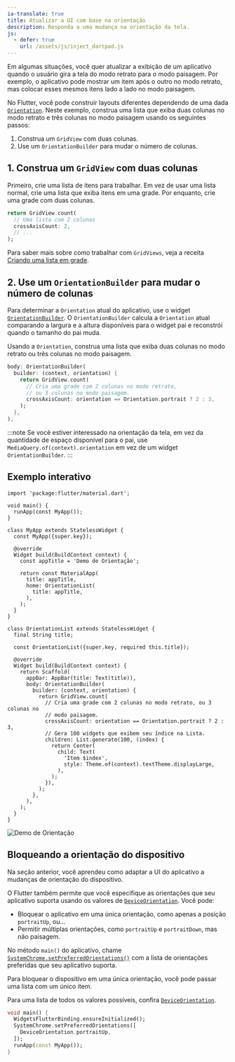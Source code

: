 ```yaml
---
ia-translate: true
title: Atualizar a UI com base na orientação
description: Responda a uma mudança na orientação da tela.
js:
  - defer: true
    url: /assets/js/inject_dartpad.js
---
```


<?code-excerpt path-base="cookbook/design/orientation"?>

Em algumas situações, você quer atualizar a exibição de um aplicativo quando o usuário gira a tela do modo retrato para o modo paisagem. Por exemplo, o aplicativo pode mostrar um item após o outro no modo retrato, mas colocar esses mesmos itens lado a lado no modo paisagem.

No Flutter, você pode construir layouts diferentes dependendo de uma dada [`Orientation`][]. Neste exemplo, construa uma lista que exiba duas colunas no modo retrato e três colunas no modo paisagem usando os seguintes passos:

  1. Construa um `GridView` com duas colunas.
  2. Use um `OrientationBuilder` para mudar o número de colunas.

## 1. Construa um `GridView` com duas colunas

Primeiro, crie uma lista de itens para trabalhar. Em vez de usar uma lista normal, crie uma lista que exiba itens em uma grade. Por enquanto, crie uma grade com duas colunas.

<?code-excerpt "lib/partials.dart (GridViewCount)"?>
```dart
return GridView.count(
  // Uma lista com 2 colunas
  crossAxisCount: 2,
  // ...
);
```

Para saber mais sobre como trabalhar com `GridViews`, veja a receita [Criando uma lista em grade][].

## 2. Use um `OrientationBuilder` para mudar o número de colunas

Para determinar a `Orientation` atual do aplicativo, use o widget [`OrientationBuilder`][]. O `OrientationBuilder` calcula a `Orientation` atual comparando a largura e a altura disponíveis para o widget pai e reconstrói quando o tamanho do pai muda.

Usando a `Orientation`, construa uma lista que exiba duas colunas no modo retrato ou três colunas no modo paisagem.

<?code-excerpt "lib/partials.dart (OrientationBuilder)"?>
```dart
body: OrientationBuilder(
  builder: (context, orientation) {
    return GridView.count(
      // Cria uma grade com 2 colunas no modo retrato,
      // ou 3 colunas no modo paisagem.
      crossAxisCount: orientation == Orientation.portrait ? 2 : 3,
    );
  },
),
```

:::note
Se você estiver interessado na orientação da tela, em vez da quantidade de espaço disponível para o pai, use `MediaQuery.of(context).orientation` em vez de um widget `OrientationBuilder`.
:::

## Exemplo interativo

<?code-excerpt "lib/main.dart"?>
```dartpad title="Exemplo prático de orientação de aplicativo Flutter no DartPad" run="true"
import 'package:flutter/material.dart';

void main() {
  runApp(const MyApp());
}

class MyApp extends StatelessWidget {
  const MyApp({super.key});

  @override
  Widget build(BuildContext context) {
    const appTitle = 'Demo de Orientação';

    return const MaterialApp(
      title: appTitle,
      home: OrientationList(
        title: appTitle,
      ),
    );
  }
}

class OrientationList extends StatelessWidget {
  final String title;

  const OrientationList({super.key, required this.title});

  @override
  Widget build(BuildContext context) {
    return Scaffold(
      appBar: AppBar(title: Text(title)),
      body: OrientationBuilder(
        builder: (context, orientation) {
          return GridView.count(
            // Cria uma grade com 2 colunas no modo retrato, ou 3 colunas no
            // modo paisagem.
            crossAxisCount: orientation == Orientation.portrait ? 2 : 3,
            // Gera 100 widgets que exibem seu índice na Lista.
            children: List.generate(100, (index) {
              return Center(
                child: Text(
                  'Item $index',
                  style: Theme.of(context).textTheme.displayLarge,
                ),
              );
            }),
          );
        },
      ),
    );
  }
}
```

<noscript>
  <img src="/assets/images/docs/cookbook/orientation.gif" alt="Demo de Orientação" class="site-mobile-screenshot" />
</noscript>

## Bloqueando a orientação do dispositivo

Na seção anterior, você aprendeu como adaptar a UI do aplicativo a mudanças de orientação do dispositivo.

O Flutter também permite que você especifique as orientações que seu aplicativo suporta usando os valores de [`DeviceOrientation`]. Você pode:

- Bloquear o aplicativo em uma única orientação, como apenas a posição `portraitUp`, ou...
- Permitir múltiplas orientações, como `portraitUp` e `portraitDown`, mas não paisagem.

No método `main()` do aplicativo, chame [`SystemChrome.setPreferredOrientations()`] com a lista de orientações preferidas que seu aplicativo suporta.

Para bloquear o dispositivo em uma única orientação, você pode passar uma lista com um único item.

Para uma lista de todos os valores possíveis, confira [`DeviceOrientation`].

<?code-excerpt "lib/orientation.dart (PreferredOrientations)"?>
```dart
void main() {
  WidgetsFlutterBinding.ensureInitialized();
  SystemChrome.setPreferredOrientations([
    DeviceOrientation.portraitUp,
  ]);
  runApp(const MyApp());
}
```

[Criando uma lista em grade]: /cookbook/lists/grid-lists
[`DeviceOrientation`]: {{site.api}}/flutter/services/DeviceOrientation.html
[`OrientationBuilder`]: {{site.api}}/flutter/widgets/OrientationBuilder-class.html
[`Orientation`]: {{site.api}}/flutter/widgets/Orientation.html
[`SystemChrome.setPreferredOrientations()`]: {{site.api}}/flutter/services/SystemChrome/setPreferredOrientations.html
